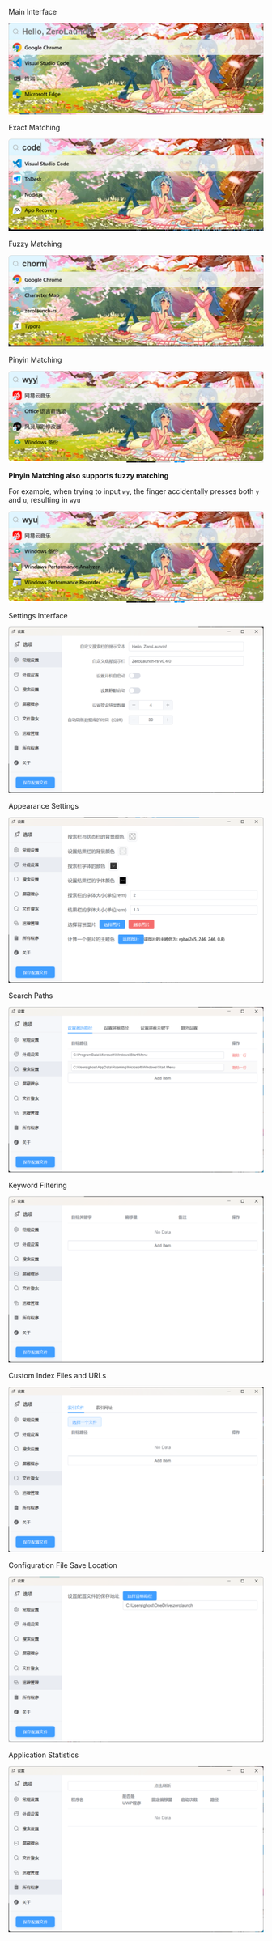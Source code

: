 Main Interface

![主界面](主界面.png)

Exact Matching

![精准匹配](精准匹配.png)

Fuzzy Matching

![模糊匹配](模糊匹配.png)

Pinyin Matching

![拼音匹配](拼音匹配.png)

**Pinyin Matching also supports fuzzy matching**

For example, when trying to input `wy`, the finger accidentally presses both `y` and `u`, resulting in `wyu`

![拼音模糊匹配](拼音模糊匹配.png)

Settings Interface

![设置界面](设置界面.png)

Appearance Settings

![外观设置](外观设置.png)

Search Paths

![搜索路径](搜索路径.png)

Keyword Filtering

![关键字过滤](关键字过滤.png)

Custom Index Files and URLs

![自定义索引文件与网址](自定义索引文件与网址.png)

Configuration File Save Location

![配置文件夹](配置文件夹.png)

Application Statistics

![应用统计](应用统计.png)